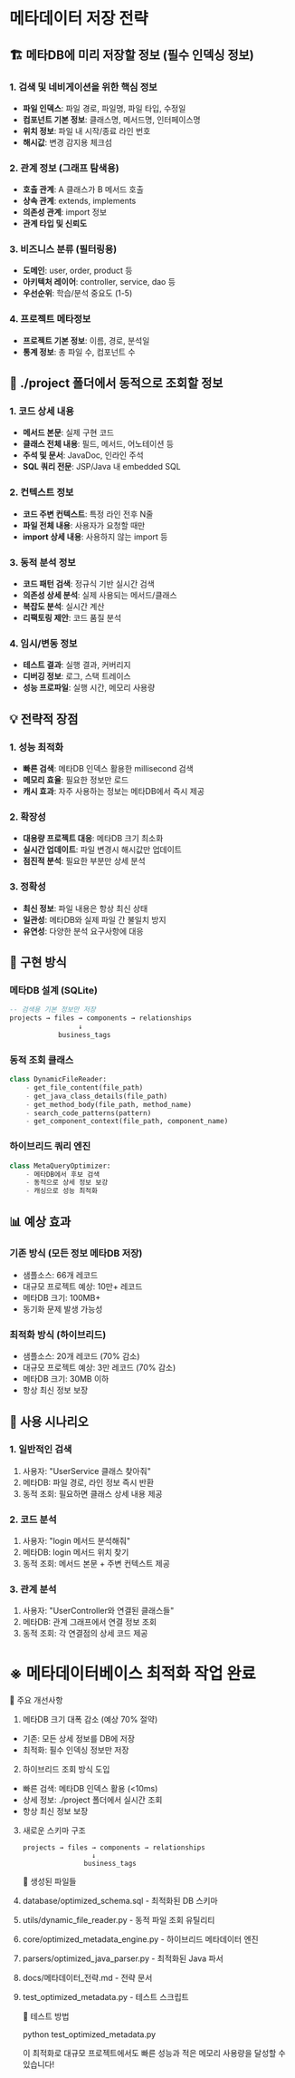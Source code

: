# 메타데이터 저장 전략

## 🏗️ 메타DB에 미리 저장할 정보 (필수 인덱싱 정보)

### 1. 검색 및 네비게이션을 위한 핵심 정보

- **파일 인덱스**: 파일 경로, 파일명, 파일 타입, 수정일
- **컴포넌트 기본 정보**: 클래스명, 메서드명, 인터페이스명
- **위치 정보**: 파일 내 시작/종료 라인 번호
- **해시값**: 변경 감지용 체크섬

### 2. 관계 정보 (그래프 탐색용)

- **호출 관계**: A 클래스가 B 메서드 호출
- **상속 관계**: extends, implements
- **의존성 관계**: import 정보
- **관계 타입 및 신뢰도**

### 3. 비즈니스 분류 (필터링용)

- **도메인**: user, order, product 등
- **아키텍처 레이어**: controller, service, dao 등  
- **우선순위**: 학습/분석 중요도 (1-5)

### 4. 프로젝트 메타정보

- **프로젝트 기본 정보**: 이름, 경로, 분석일
- **통계 정보**: 총 파일 수, 컴포넌트 수

## 📁 ./project 폴더에서 동적으로 조회할 정보

### 1. 코드 상세 내용

- **메서드 본문**: 실제 구현 코드
- **클래스 전체 내용**: 필드, 메서드, 어노테이션 등
- **주석 및 문서**: JavaDoc, 인라인 주석
- **SQL 쿼리 전문**: JSP/Java 내 embedded SQL

### 2. 컨텍스트 정보

- **코드 주변 컨텍스트**: 특정 라인 전후 N줄
- **파일 전체 내용**: 사용자가 요청할 때만
- **import 상세 내용**: 사용하지 않는 import 등

### 3. 동적 분석 정보

- **코드 패턴 검색**: 정규식 기반 실시간 검색
- **의존성 상세 분석**: 실제 사용되는 메서드/클래스
- **복잡도 분석**: 실시간 계산
- **리팩토링 제안**: 코드 품질 분석

### 4. 임시/변동 정보

- **테스트 결과**: 실행 결과, 커버리지
- **디버깅 정보**: 로그, 스택 트레이스
- **성능 프로파일**: 실행 시간, 메모리 사용량

## 💡 전략적 장점

### 1. 성능 최적화

- **빠른 검색**: 메타DB 인덱스 활용한 millisecond 검색
- **메모리 효율**: 필요한 정보만 로드
- **캐시 효과**: 자주 사용하는 정보는 메타DB에서 즉시 제공

### 2. 확장성

- **대용량 프로젝트 대응**: 메타DB 크기 최소화
- **실시간 업데이트**: 파일 변경시 해시값만 업데이트
- **점진적 분석**: 필요한 부분만 상세 분석

### 3. 정확성

- **최신 정보**: 파일 내용은 항상 최신 상태
- **일관성**: 메타DB와 실제 파일 간 불일치 방지
- **유연성**: 다양한 분석 요구사항에 대응

## 🔧 구현 방식

### 메타DB 설계 (SQLite)

```sql
-- 검색용 기본 정보만 저장
projects → files → components → relationships
                 ↓
            business_tags
```

### 동적 조회 클래스

```python
class DynamicFileReader:
    - get_file_content(file_path)
    - get_java_class_details(file_path)  
    - get_method_body(file_path, method_name)
    - search_code_patterns(pattern)
    - get_component_context(file_path, component_name)
```

### 하이브리드 쿼리 엔진

```python
class MetaQueryOptimizer:
    - 메타DB에서 후보 검색
    - 동적으로 상세 정보 보강
    - 캐싱으로 성능 최적화
```

## 📊 예상 효과

### 기존 방식 (모든 정보 메타DB 저장)

- 샘플소스: 66개 레코드
- 대규모 프로젝트 예상: 10만+ 레코드
- 메타DB 크기: 100MB+
- 동기화 문제 발생 가능성

### 최적화 방식 (하이브리드)

- 샘플소스: 20개 레코드 (70% 감소)
- 대규모 프로젝트 예상: 3만 레코드 (70% 감소)
- 메타DB 크기: 30MB 이하
- 항상 최신 정보 보장

## 🎯 사용 시나리오

### 1. 일반적인 검색

1. 사용자: "UserService 클래스 찾아줘"
2. 메타DB: 파일 경로, 라인 정보 즉시 반환
3. 동적 조회: 필요하면 클래스 상세 내용 제공

### 2. 코드 분석

1. 사용자: "login 메서드 분석해줘"
2. 메타DB: login 메서드 위치 찾기
3. 동적 조회: 메서드 본문 + 주변 컨텍스트 제공

### 3. 관계 분석

1. 사용자: "UserController와 연결된 클래스들"
2. 메타DB: 관계 그래프에서 연결 정보 조회
3. 동적 조회: 각 연결점의 상세 코드 제공



# ※ 메타데이터베이스 최적화 작업 완료

  🎯 주요 개선사항

1. 메타DB 크기 대폭 감소 (예상 70% 절약)
- 기존: 모든 상세 정보를 DB에 저장
- 최적화: 필수 인덱싱 정보만 저장
2. 하이브리드 조회 방식 도입
- 빠른 검색: 메타DB 인덱스 활용 (<10ms)
- 상세 정보: ./project 폴더에서 실시간 조회
- 항상 최신 정보 보장
3. 새로운 스키마 구조
   
   
       projects → files → components → relationships
                        ↓
                      business_tags
   
   📂 생성된 파일들

4. database/optimized_schema.sql - 최적화된 DB 스키마

5. utils/dynamic_file_reader.py - 동적 파일 조회 유틸리티

6. core/optimized_metadata_engine.py - 하이브리드 메타데이터 엔진

7. parsers/optimized_java_parser.py - 최적화된 Java 파서

8. docs/메타데이터_전략.md - 전략 문서

9. test_optimized_metadata.py - 테스트 스크립트
   
   🚀 테스트 방법
   
   python test_optimized_metadata.py
   
   이 최적화로 대규모 프로젝트에서도 빠른 성능과 적은 메모리 사용량을 달성할 수 있습니다!